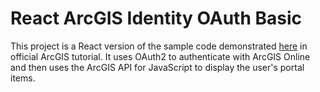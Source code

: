 # React ArcGIS Identity OAuth Basic

This project is a React version of the sample code demonstrated [here](https://developers.arcgis.com/javascript/latest/sample-code/identity-oauth-basic/) in official ArcGIS tutorial. It uses OAuth2 to authenticate with ArcGIS Online and then uses the ArcGIS API for JavaScript to display the user's portal items.